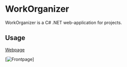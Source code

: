 # WorkOrganizer

WorkOrganizer is a C# .NET web-application for projects.


## Usage

[Webpage](https://workorganizer.azurewebsites.net/)

[![Frontpage](https://workorganizer.azurewebsites.net/images/firstpage.jpg)]
